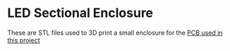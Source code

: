# LED Sectional Enclosure
These are STL files used to 3D print a small enclosure for the [PCB used in this project](https://github.com/WKHarmon/led-sectional/tree/master/pcb%20files)